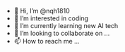 - 👋 Hi, I’m @nqh1810
- 👀 I’m interested in coding
- 🌱 I’m currently learning new AI tech
- 💞️ I’m looking to collaborate on ...
- 📫 How to reach me ...

<!---
nqh1810/nqh1810 is a ✨ special ✨ repository because its `README.md` (this file) appears on your GitHub profile.
You can click the Preview link to take a look at your changes.
--->
